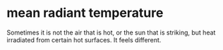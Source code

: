# mean radiant temperature

Sometimes it is not the air that is hot, or the sun that is striking, but heat irradiated
from certain hot surfaces. It feels different.